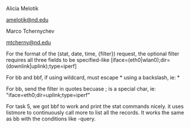 Alicia Melotik

amelotik@nd.edu

Marco Tchernychev

mtcherny@nd.edu

For the format of the (stat, date, time, {filter}) request, the optional filter requires all three fields to be specified-like [iface=(eth0|wlan0);dir=(downlink|uplink);type=iperf]

For bb and bbf, if using wildcard, must escape * using a backslash, ie: \*

For bb, send the filter in quotes becuase ; is a special char, ie: "iface=eth0;dir=uplink;type=iperf"

For task 5, we got bbf to work and print the stat commands nicely. it uses listmore to continuously call more to list all the records. It works the same as bb with the conditions like -query.

